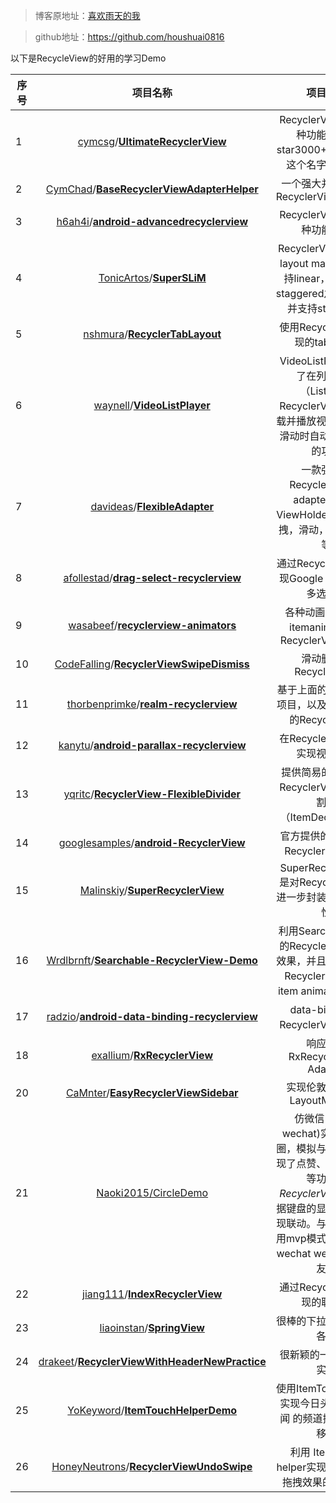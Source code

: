 >博客原地址：[喜欢雨天的我](http://blog.csdn.net/qq_15807167)

>   github地址：https://github.com/houshuai0816

以下是RecycleView的好用的学习Demo

|序号| 项目名称 |项目描述 | 预览| 
|-------------|:-----------: |:----------:| :-------------:| 
|1|[cymcsg](https://github.com/cymcsg)/**[UltimateRecyclerView](https://github.com/cymcsg/UltimateRecyclerView)**|RecyclerView支持各种功能的库，star3000+，Ultimate 这个名字就取得屌|![](https://camo.githubusercontent.com/853a63ecd7ea3f4dcc9262fff4e0b30ff8751a33/68747470733a2f2f627974656275636b65742e6f72672f6d61727368616c6368656e2f696d616765732f7261772f343462656231363231323163373139656134303934626437656131633966306364376465346330342f756c74696d61746572656379636c6572766965772f756c74696d6174655f72656379636c65727669657731312e676966)|
|2|[CymChad](https://github.com/CymChad)/**[BaseRecyclerViewAdapterHelper](https://github.com/CymChad/BaseRecyclerViewAdapterHelper)** |一个强大并且灵活的RecyclerViewAdapter|![BaseRecyclerViewAdapterHelper](https://github.com/CymChad/BaseRecyclerViewAdapterHelper/raw/master/demo_res/demo.gif)|
|3|[h6ah4i](https://github.com/h6ah4i)/**[android-advancedrecyclerview](https://github.com/h6ah4i/android-advancedrecyclerview)** |RecyclerView支持各种功能的库|无|
|4| [TonicArtos](https://github.com/TonicArtos)/**[SuperSLiM](https://github.com/TonicArtos/SuperSLiM)**| RecyclerView 的一款layout manager，支持linear，grid以及staggered之间的互换.并支持sticky特性|[![SuperSLiM](https://camo.githubusercontent.com/3a55cfd0bbfd28e72aa875f4905cc23cc37a87f4/68747470733a2f2f342e62702e626c6f6773706f742e636f6d2f2d657034364a4b70476138342f564a685831706c575743492f4141414141414141585a592f394131417272563361336b2f73313630302f5375706572534c694d2d44656d6f2d736d616c6c2e676966)](https://github.com/TonicArtos/SuperSLiM/tree/master/example)|
|5|[nshmura](https://github.com/nshmura)/**[RecyclerTabLayout](https://github.com/nshmura/RecyclerTabLayout)** |使用RecyclerView实现的tablayout|![RecyclerTabLayout](https://github.com/nshmura/RecyclerTabLayout/raw/master/art/years.gif)![RecyclerTabLayout](https://github.com/nshmura/RecyclerTabLayout/raw/master/art/icon.gif)|
|6| [waynell](https://github.com/waynell)/**[VideoListPlayer](https://github.com/waynell/VideoListPlayer)**|VideoListPlayer实现了在列表控件（ListView, RecyclerView）中加载并播放视频，并支持滑动时自动播放/暂停的功能|![VideoListPlayer](http://upload-images.jianshu.io/upload_images/1833901-e0936b107676bade.gif?imageMogr2/auto-orient/strip)|
|7|[davideas](https://github.com/davideas)/**[FlexibleAdapter](https://github.com/davideas/FlexibleAdapter)** |一款强大的RecyclerView的adapter，支持ViewHolders动画，拖拽，滑动，取消, 伸缩等|![](http://upload-images.jianshu.io/upload_images/1833901-f5ba4d5e21f92899.png?imageMogr2/auto-orient/strip%7CimageView2/2/w/1240)|
|8|[afollestad](https://github.com/afollestad)/**[drag-select-recyclerview](https://github.com/afollestad/drag-select-recyclerview)** |通过RecyclerViews实现Google Photo中的多选效果|[![Art](https://github.com/afollestad/drag-select-recyclerview/raw/master/art/showcase.gif)](https://github.com/afollestad/drag-select-recyclerview/raw/master/art/showcase.gif)|
|9| [wasabeef](https://github.com/wasabeef)/**[recyclerview-animators](https://github.com/wasabeef/recyclerview-animators)**|各种动画库， 添加 itemanimator 到 RecyclerView items|![recyclerview-animators](http://upload-images.jianshu.io/upload_images/1833901-61a08d95ab7e4f29.gif?imageMogr2/auto-orient/strip)|
|10|[CodeFalling](https://github.com/CodeFalling)/**[RecyclerViewSwipeDismiss](https://github.com/CodeFalling/RecyclerViewSwipeDismiss)** |滑动删除的RecyclerView|![RecyclerViewSwipeDismiss](http://upload-images.jianshu.io/upload_images/1833901-adfef41e94c818e0.gif?imageMogr2/auto-orient/strip)|
|11|[thorbenprimke](https://github.com/thorbenprimke)/**[realm-recyclerview](https://github.com/thorbenprimke/realm-recyclerview)** |基于上面的SuperSlim项目，以及Reaml封装的RecyclerView|![realm-recyclerview](https://raw.githubusercontent.com/thorbenprimke/realm-recyclerview/master/extra/screenshot-demo-app.gif)|
|12| [kanytu](https://github.com/kanytu)/**[android-parallax-recyclerview](https://github.com/kanytu/android-parallax-recyclerview)**|在RecyclerView上面实现视差效果|[![ParallaxListView](https://raw.githubusercontent.com/kanytu/android-parallax-recycleview/master/screenshots/parallaxtoolbar.gif)](https://raw.githubusercontent.com/kanytu/android-parallax-recycleview/master/screenshots/parallaxtoolbar.gif)|
|13| [yqritc](https://github.com/yqritc)/**[RecyclerView-FlexibleDivider](https://github.com/yqritc/RecyclerView-FlexibleDivider)**|提供简易的方式操作RecyclerView中的分割线（ItemDecoration）|[![Complex Divider](https://github.com/yqritc/RecyclerView-FlexibleDivider/raw/master/sample/sample2.gif)](https://github.com/yqritc/RecyclerView-FlexibleDivider/blob/master/sample/sample2.gif)|
|14| [googlesamples](https://github.com/googlesamples)/**[android-RecyclerView](https://github.com/googlesamples/android-RecyclerView)**|官方提供的android-RecyclerView实例|![android-RecyclerView](http://upload-images.jianshu.io/upload_images/1833901-ebdf277493b2b808.png?imageMogr2/auto-orient/strip%7CimageView2/2/w/1240)|
|15|[Malinskiy](https://github.com/Malinskiy)/**[SuperRecyclerView](https://github.com/Malinskiy/SuperRecyclerView)** |SuperRecyclerView 是对RecyclerView的进一步封装，提高可用性|无|
|16| [Wrdlbrnft](https://github.com/Wrdlbrnft)/**[Searchable-RecyclerView-Demo](https://github.com/Wrdlbrnft/Searchable-RecyclerView-Demo)**|利用SearchView实现的RecyclerView搜索效果，并且充分利用了RecyclerView中的item animations 动画|[![Searchable-RecyclerView](https://camo.githubusercontent.com/da0e732c8554f89f52184266564a42ef9c691d58/687474703a2f2f692e737461636b2e696d6775722e636f6d2f68747a30592e676966)](https://camo.githubusercontent.com/da0e732c8554f89f52184266564a42ef9c691d58/687474703a2f2f692e737461636b2e696d6775722e636f6d2f68747a30592e676966)|
|17|[radzio](https://github.com/radzio)/**[android-data-binding-recyclerview](https://github.com/radzio/android-data-binding-recyclerview)** |data-binding和RecyclerView的结合|[![android-data-binding-recyclerview](https://cloud.githubusercontent.com/assets/469111/7898771/36df1504-070b-11e5-95d5-d8ca0aaf50dd.gif)](https://cloud.githubusercontent.com/assets/469111/7898771/36df1504-070b-11e5-95d5-d8ca0aaf50dd.gif)|
|18|[exallium](https://github.com/exallium)/**[RxRecyclerView](https://github.com/exallium/RxRecyclerView)** |响应式的RxRecyclerView Adapter|[![RxRecyclerView](https://camo.githubusercontent.com/23defaf8ce16f3b9e45b26d9c5515cc8f374cfb5/687474703a2f2f692e696d6775722e636f6d2f5378444f4979422e706e67)](https://camo.githubusercontent.com/23defaf8ce16f3b9e45b26d9c5515cc8f374cfb5/687474703a2f2f692e696d6775722e636f6d2f5378444f4979422e706e67)|
|20| [CaMnter](https://github.com/CaMnter)/**[EasyRecyclerViewSidebar](https://github.com/CaMnter/EasyRecyclerViewSidebar)**|实现伦敦眼效果的LayoutManager|![EasyRecyclerViewSidebar](https://cloud.githubusercontent.com/assets/2686355/11742412/651bc71e-a008-11e5-9a5e-4f10be4adbd8.gif)|
|21| [Naoki2015/CircleDemo](https://github.com/Naoki2015/CircleDemo)|仿微信(weixin wechat)实现的朋友圈，模拟与后台交互实现了点赞、评论、删除等功能，*RecyclerView*可以根据键盘的显示或隐藏实现联动。与后台交互采用mvp模式。关键字：wechat weixin 微信朋友圈|![](https://github.com/Naoki2015/CircleDemo/raw/master/CircleDemo/imgs/2.png)|
|22| [jiang111](https://github.com/jiang111)/**[IndexRecyclerView](https://github.com/jiang111/IndexRecyclerView)**|通过RecyclerView实现的联系人|[![IndexRecyclerView](https://raw.githubusercontent.com/jiang111/IndexRecyclerView/master/art/art.gif)](https://raw.githubusercontent.com/jiang111/IndexRecyclerView/master/art/art.gif)|
|23|[liaoinstan](https://github.com/liaoinstan)/**[SpringView](https://github.com/liaoinstan/SpringView)** |很棒的下拉刷新效果，各种|![](http://upload-images.jianshu.io/upload_images/1833901-2e9285e71fdbcdac.png?imageMogr2/auto-orient/strip%7CimageView2/2/w/1240)|
|24|[drakeet](https://github.com/drakeet)/**[RecyclerViewWithHeaderNewPractice](https://github.com/drakeet/RecyclerViewWithHeaderNewPractice)**|很新颖的一种header实现|[![](https://github.com/drakeet/RecyclerViewWithHeaderNewPractice/raw/master/demo.gif)](https://github.com/drakeet/RecyclerViewWithHeaderNewPractice/blob/master/demo.gif)|
|25|[YoKeyword](https://github.com/YoKeyword)/**[ItemTouchHelperDemo](https://github.com/YoKeyword/ItemTouchHelperDemo)**|使用ItemTouchHelper实现今日头条 网易新闻 的频道排序、频道移动|[![ItemTouchHelperDemo](https://camo.githubusercontent.com/ffdf764e108d0e9dcd9d24da20f71d8ff0957b75/687474703a2f2f75706c6f61642d696d616765732e6a69616e7368752e696f2f75706c6f61645f696d616765732f3933373835312d326466353066663938333364643338362e6769663f696d6167654d6f6772322f6175746f2d6f7269656e742f7374726970)](https://camo.githubusercontent.com/ffdf764e108d0e9dcd9d24da20f71d8ff0957b75/687474703a2f2f75706c6f61642d696d616765732e6a69616e7368752e696f2f75706c6f61645f696d616765732f3933373835312d326466353066663938333364643338362e6769663f696d6167654d6f6772322f6175746f2d6f7269656e742f7374726970)|
|26|[HoneyNeutrons](https://github.com/HoneyNeutrons)/**[RecyclerViewUndoSwipe](https://github.com/HoneyNeutrons/RecyclerViewUndoSwipe)**|利用 ItemTouch helper实现的。滑动和拖拽效果的任务app|![RecyclerViewUndoSwipe](https://camo2.githubusercontent.com/633c9f0144b49b6a90edb18e44361f843010cd0f/687474703a2f2f696d6775722e636f6d2f523931554a716c2e676966)|
